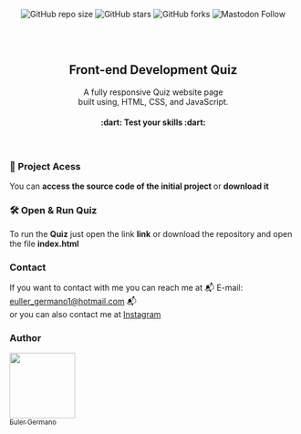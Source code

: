 <div align="center">
  
  ![GitHub repo size](https://img.shields.io/github/repo-size/eullerg/Front-end-Quiz)
  ![GitHub stars](https://img.shields.io/github/stars/eullerg/Front-end-Quiz)
  ![GitHub forks](https://img.shields.io/github/forks/eullerg/Front-end-Quiz)
  ![Mastodon Follow](https://img.shields.io/mastodon/follow/110913095554798781)
 
  <br />
  <br />
  
  <h2 align="center">Front-end Development Quiz</h2>

  A fully responsive Quiz website page  <br />built using, HTML, CSS, and JavaScript.

  <h4>
    :dart:  Test your skills  :dart:
</h4>


</div>

<br />



### 📁 Project Acess

You can <strong> access the source code of the initial project </strong> or <strong> download it </strong>

### 🛠️ Open & Run Quiz

To run the **Quiz** just open the link **link** or download the repository and open the file <strong> index.html </strong>


### Contact

If you want to contact with me you can reach me at 
:mailbox_with_mail: E-mail: euller_germano1@hotmail.com	:mailbox_with_mail: 	
or you can also contact me at [Instagram](https://www.instagram.com/og.euller)


### Author

 [<img src="https://avatars.githubusercontent.com/u/28613413?v=4" width=115><br><sub>Euler Germano</sub>](https://github.com/eullerg) 

